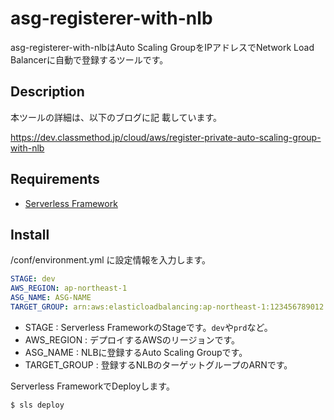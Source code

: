 asg-registerer-with-nlb
====

asg-registerer-with-nlbはAuto Scaling GroupをIPアドレスでNetwork Load Balancerに自動で登録するツールです。

## Description

本ツールの詳細は、以下のブログに記   載しています。

https://dev.classmethod.jp/cloud/aws/register-private-auto-scaling-group-with-nlb

## Requirements

- [Serverless Framework](https://github.com/serverless/serverless)

## Install

/conf/environment.yml に設定情報を入力します。

```markdown:/conf/environment.yml
STAGE: dev
AWS_REGION: ap-northeast-1
ASG_NAME: ASG-NAME
TARGET_GROUP: arn:aws:elasticloadbalancing:ap-northeast-1:123456789012:targetgroup/nlb-target/a1b2c3d4e5f6g7h8
```

- STAGE : Serverless FrameworkのStageです。`dev`や`prd`など。
- AWS_REGION : デプロイするAWSのリージョンです。
- ASG_NAME : NLBに登録するAuto Scaling Groupです。
- TARGET_GROUP : 登録するNLBのターゲットグループのARNです。

Serverless FrameworkでDeployします。

```
$ sls deploy
```

